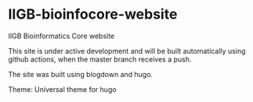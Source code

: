 # IIGB-bioinfocore-website
IIGB Bioinformatics Core website

This site is under active development and will be built automatically using github
actions, when the master branch receives a push.

The site was built using blogdown and hugo.

Theme: Universal theme for hugo 